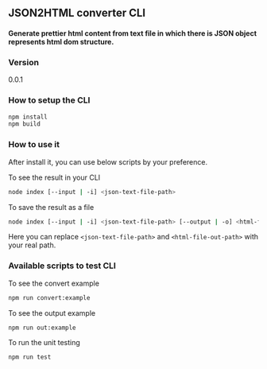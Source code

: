 ## JSON2HTML converter CLI

#### Generate prettier html content from text file in which there is JSON object represents html dom structure.

### Version

0.0.1

### How to setup the CLI

```bash
npm install
npm build
```

### How to use it

After install it, you can use below scripts by your preference.

To see the result in your CLI

```bash
node index [--input | -i] <json-text-file-path>
```

To save the result as a file

```bash
node index [--input | -i] <json-text-file-path> [--output | -o] <html-file-out-path>
```

Here you can replace `<json-text-file-path>` and `<html-file-out-path>` with your real path.

### Available scripts to test CLI

To see the convert example

```bash
npm run convert:example
```

To see the output example

```bash
npm run out:example
```

To run the unit testing

```bash
npm run test
```
